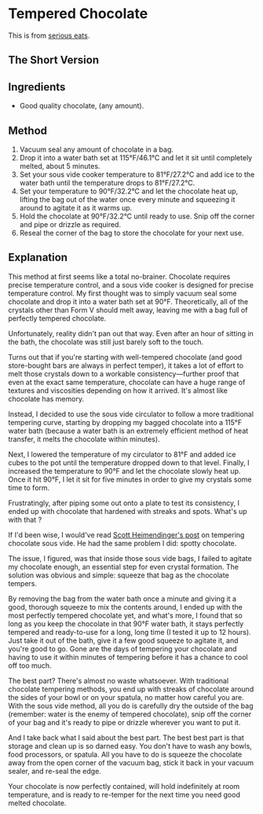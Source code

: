 
# Tempered Chocolate # 

This is from [serious eats](http://www.seriouseats.com/2014/12/print/the-food-lab-best-way-to-temper-chocolate.html).

## The Short Version ##

## Ingredients

- Good quality chocolate, (any amount).

## Method

1. Vacuum seal any amount of chocolate in a bag. 
2. Drop it into a water bath set at 115°F/46.1°C and let it sit until completely melted, about 5 minutes. 
3. Set your sous vide cooker temperature to 81°F/27.2°C and add ice to the water bath until the temperature drops to 81°F/27.2°C.
4.  Set your temperature to 90°F/32.2°C and let the chocolate heat up, lifting the bag out of the water once every minute and squeezing it around to agitate it as it warms up.
5.  Hold the chocolate at 90°F/32.2°C until ready to use. Snip off the corner and pipe or drizzle as required. 
6. Reseal the corner of the bag to store the chocolate for your next use.

## Explanation

This method at first seems like a total no-brainer. Chocolate requires precise temperature control, and a sous vide cooker is designed for precise temperature control. My first thought was to simply vacuum seal some chocolate and drop it into a water bath set at 90°F. Theoretically, all of the crystals other than Form V should melt away, leaving me with a bag full of perfectly tempered chocolate.

Unfortunately, reality didn't pan out that way. Even after an hour of sitting in the bath, the chocolate was still just barely soft to the touch.

Turns out that if you're starting with well-tempered chocolate (and good store-bought bars are always in perfect temper), it takes a lot of effort to melt those crystals down to a workable consistency—further proof that even at the exact same temperature, chocolate can have a huge range of textures and viscosities depending on how it arrived. It's almost like chocolate has memory.

Instead, I decided to use the sous vide circulator to follow a more traditional tempering curve, starting by dropping my bagged chocolate into a 115°F water bath (because a water bath is an extremely efficient method of heat transfer, it melts the chocolate within minutes).

Next, I lowered the temperature of my circulator to 81°F and added ice cubes to the pot until the temperature dropped down to that level. Finally, I increased the temperature to 90°F and let the chocolate slowly heat up. Once it hit 90°F, I let it sit for five minutes in order to give my crystals some time to form.

Frustratingly, after piping some out onto a plate to test its consistency, I ended up with chocolate that hardened with streaks and spots. What's up with that ?

If I'd been wise, I would've read [Scott Heimendinger's post](http://seattlefoodgeek.com/2010/12/the-strange-effects-of-tempering-chocolate-with-a-sous-vide-machine/) on tempering chocolate sous vide. He had the same problem I did: spotty chocolate.

The issue, I figured, was that inside those sous vide bags, I failed to agitate my chocolate enough, an essential step for even crystal formation. The solution was obvious and simple: squeeze that bag as the chocolate tempers.

By removing the bag from the water bath once a minute and giving it a good, thorough squeeze to mix the contents around, I ended up with the most perfectly tempered chocolate yet, and what's more, I found that so long as you keep the chocolate in that 90°F water bath, it stays perfectly tempered and ready-to-use for a long, long time (I tested it up to 12 hours). Just take it out of the bath, give it a few good squeeze to agitate it, and you're good to go. Gone are the days of tempering your chocolate and having to use it within minutes of tempering before it has a chance to cool off too much.

The best part? There's almost no waste whatsoever. With traditional chocolate tempering methods, you end up with streaks of chocolate around the sides of your bowl or on your spatula, no matter how careful you are. With the sous vide method, all you do is carefully dry the outside of the bag (remember: water is the enemy of tempered chocolate), snip off the corner of your bag and it's ready to pipe or drizzle wherever you want to put it.

And I take back what I said about the best part. The best best part is that storage and clean up is so darned easy. You don't have to wash any bowls, food processors, or spatula. All you have to do is squeeze the chocolate away from the open corner of the vacuum bag, stick it back in your vacuum sealer, and re-seal the edge.

Your chocolate is now perfectly contained, will hold indefinitely at room temperature, and is ready to re-temper for the next time you need good melted chocolate.

